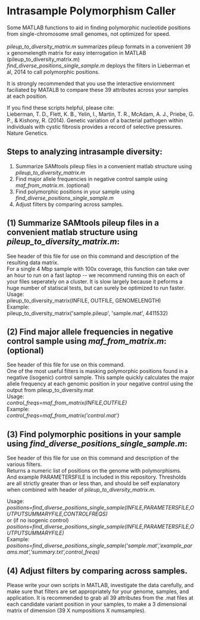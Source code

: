 Intrasample Polymorphism Caller
================


Some MATLAB functions to aid in finding polymorphic nucleotide positions from single-chromosome small genomes, not optimized for speed. <br> <br>
*pileup_to_diversity_matrix.m* summarizes pileup formats in a convenient 39 x genomelength matrix for easy interrogation in MATLAB (pileup_to_diversity_matrix.m) <br>
*find_diverse_positions_single_sample.m* deploys the filters in Lieberman et al, 2014 to call polymorphic positions.

It is strongly recommended that you use the interactive enviornment faciliated by MATALB to compare these 39 attributes across your samples at each position. <br>

If you find these scripts helpful, please cite: <br>
Lieberman, T. D., Flett, K. B., Yelin, I., Martin, T. R., McAdam, A. J., Priebe, G. P., & Kishony, R. (2014). Genetic variation of a bacterial pathogen within individuals with cystic fibrosis provides a record of selective pressures. Nature Genetics.



Steps to analyzing intrasample diversity: <br>
------------------------------------------------------------
1) Summarize SAMtools pileup files in a convenient matlab structure using *pileup_to_diversity_matrix.m*  <br>
2) Find major allele frequencies in negative control sample using *maf_from_matrix.m*.  (optional) <br>
3) Find polymorphic positions in your sample using *find_diverse_positions_single_sample.m* <br>
4) Adjust filters by comparing across samples.



(1) Summarize SAMtools pileup files in a convenient matlab structure using *pileup_to_diversity_matrix.m*: <br>
------------------------------------------------------------
See header of this file for use on this command and description of the resulting data matrix.<br>
For a single 4 Mbp sample with 100x coverage, this function can take over an hour to run on a fast laptop --  we recommend running this on each of your files seperately on a cluster. It is slow largely because it peforms a huge number of statiscal tests, but can surely be optimized to run faster. <br>
Usage:<br>
pileup_to_diversity_matrix(INFILE, OUTFILE, GENOMELENGTH)<br>
Example:<br>
pileup_to_diversity_matrix('sample.pileup', 'sample.mat', 4411532) <br>

(2) Find major allele frequencies in negative control sample using *maf_from_matrix.m*: (optional)<br>
------------------------------------------------------------
See header of this file for use on this command. <br>
One of the most useful filters is masking polymorphic positions found in a negative (isogenic) control sample. This sample quickly calculates the major allele frequency at each genomic position in your negative control using the output from pileup_to_diversity.mat<br>
Usage:<br>
*control_freqs=maf_from_matrix(INFILE,OUTFILE)*<br>
Example:<br>
*control_freqs=maf_from_matrix('control.mat')*<br>


(3) Find polymorphic positions in your sample using *find_diverse_positions_single_sample.m*:  <br>
------------------------------------------------------------
See header of this file for use on this command and description of the various filters.<br>
Returns a numeric list of positions on the genome with polymorphisms. <br>
And example PARAMETERSFILE is included in this repository. Thresholds are all strictly greater than or less than, and should be self explanatory when combined with header of *pileup_to_diversity_matrix.m*.<br>

Usage:<br>
*positions=find_diverse_positions_single_sample(INFILE,PARAMETERSFILE,OUTPUTSUMMARYFILE,CONTROLFREQS)*<br>
or (if no isogenic control) <br>
*positions=find_diverse_positions_single_sample(INFILE,PARAMETERSFILE,OUTPUTSUMMARYFILE)*<br>
Example:<br>
*positions=find_diverse_positions_single_sample('sample.mat','example_params.mat','summary.txt',control_freqs)*<br>


(4) Adjust filters by comparing across samples. <br>
------------------------------------------------------------
Please write your own scripts in MATLAB, investigate the data carefully, and make sure that filters are set appropriately for your genome, samples, and application.
It is recommended to grab all 39 attributes from the .mat files at each candidate variant position in your samples, to make a 3 dimensional matrix of dimension (39 X numpositions X numsamples).
